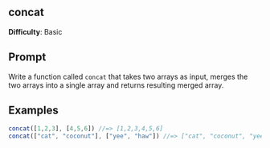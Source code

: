 ## concat

**Difficulty**: Basic

## Prompt 

Write a function called `concat` that takes two arrays as input, merges the two arrays into a single array and returns resulting merged array.

## Examples 

```js
concat([1,2,3], [4,5,6]) //=> [1,2,3,4,5,6]
concat(["cat", "coconut"], ["yee", "haw"]) //=> ["cat", "coconut", "yee", "haw"]
```
